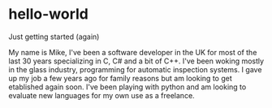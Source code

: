 # hello-world
Just getting started (again)

My name is Mike, I've been a software developer in the UK for most of the last 30 years specializing in C, C# and a bit of C++. I've been woking mostly in the glass industry, programming for automatic inspection systems. I gave up my job a few years ago for family reasons but am looking to get etablished again soon. I've been playing with python and am looking to evaluate new languages for my own use as a freelance.
